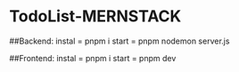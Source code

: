 ﻿# TodoList-MERNSTACK

##Backend:
instal = pnpm i
start = pnpm nodemon server.js

##Frontend:
instal = pnpm i
start = pnpm dev
